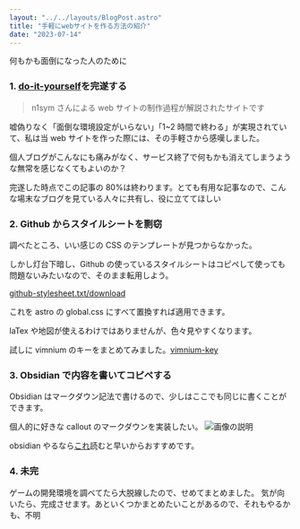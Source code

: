 ```yaml
---
layout: "../../layouts/BlogPost.astro"
title: "手軽にwebサイトを作る方法の紹介"
date: "2023-07-14"
---
```


何もかも面倒になった人のために

### 1. [do-it-yourself](https://do-it-yourself.vercel.app/)を完遂する

> n1sym さんによる web サイトの制作過程が解説されたサイトです

嘘偽りなく「面倒な環境設定がいらない」「1~2 時間で終わる」が実現されていて、私は当 web サイトを作った際には、その手軽さから感嘆しました。

個人ブログがこんなにも痛みがなく、サービス終了で何もかも消えてしまうような無常を感じなくてもよいのか？

完遂した時点でこの記事の 80%は終わります。とても有用な記事なので、こんな場末なブログを見ている人々に共有し、役に立ててほしい

### 2. Github からスタイルシートを剽窃

調べたところ、いい感じの CSS のテンプレートが見つからなかった。

しかし灯台下暗し、Github の使っているスタイルシートはコピペして使っても問題ないみたいなので、そのまま転用しよう。

<a href="/github-stylesheet.txt" download="smple.zip">github-stylesheet.txt/download</a>

これを astro の global.css にすべて置換すれば適用できます。

laTex や地図が使えるわけではありませんが、色々見やすくなります。

試しに vimnium のキーをまとめてみました。[vimnium-key](/posts/vimnium)

### 3. Obsidian で内容を書いてコピペする

Obsidian はマークダウン記法で書けるので、少しはここでも同じに書くことができます。

個人的に好きな callout のマークダウンを実装したい。
![画像の説明](/callout.png)

obsidian やるなら[これ](https://www.amazon.co.jp/Obsidian%E3%81%A7%E3%81%A4%E3%81%AA%E3%81%92%E3%82%8B%E6%83%85%E5%A0%B1%E7%AE%A1%E7%90%86%E8%A1%93-Pouhon-ebook/dp/B0B4K499F4)読むと早いからおすすめです。

### 4. 未完

ゲームの開発環境を調べてたら大脱線したので、せめてまとめました。
気が向いたら、完成させます。あといくつかまとめたいことがあるので、それもやるかも、不明
